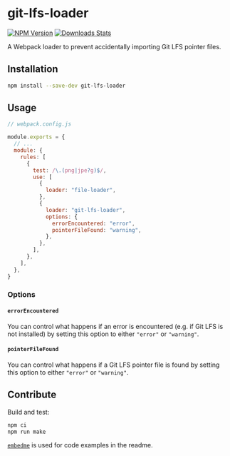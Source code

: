 # git-lfs-loader

[![NPM Version][shield-npm]][npm-url]
[![Downloads Stats][shield-downloads]][npm-url]

[npm-url]: https://npmjs.org/package/git-lfs-loader
[shield-npm]: https://img.shields.io/npm/v/git-lfs-loader.svg
[shield-downloads]: https://img.shields.io/npm/dm/git-lfs-loader.svg

A Webpack loader to prevent accidentally importing Git LFS pointer files.

## Installation

```sh
npm install --save-dev git-lfs-loader
```

## Usage

```js
// webpack.config.js

module.exports = {
  // ...
  module: {
    rules: [
      {
        test: /\.(png|jpe?g)$/,
        use: [
          {
            loader: "file-loader",
          },
          {
            loader: "git-lfs-loader",
            options: {
              errorEncountered: "error",
              pointerFileFound: "warning",
            },
          },
        ],
      },
    ],
  },
}

```

### Options

#### `errorEncountered`

You can control what happens if an error is encountered (e.g. if Git LFS is not installed) by setting this option to either `"error"` or `"warning"`.

#### `pointerFileFound`

You can control what happens if a Git LFS pointer file is found by setting this option to either `"error"` or `"warning"`.

## Contribute

Build and test:

```sh
npm ci
npm run make
```

[`embedme`](https://github.com/zakhenry/embedme) is used for code examples in the readme.
